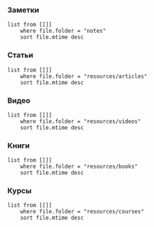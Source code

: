 
### Заметки
```dataview
list from [[]]
	where file.folder = "notes" 
	sort file.mtime desc
```
### Статьи
```dataview
list from [[]]
	where file.folder = "resources/articles" 
	sort file.mtime desc
```
### Видео
```dataview
list from [[]]
	where file.folder = "resources/videos" 
	sort file.mtime desc
```
### Книги
```dataview
list from [[]]
	where file.folder = "resources/books" 
	sort file.mtime desc
```
### Курсы
```dataview
list from [[]]
	where file.folder = "resources/courses" 
	sort file.mtime desc
```